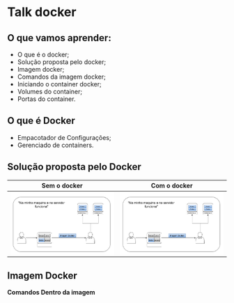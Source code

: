 # Talk docker

## O que vamos aprender:

- O que é o docker;
- Solução proposta pelo docker;
- Imagem docker;
- Comandos da imagem docker;
- Iniciando o container docker;
- Volumes do container;
- Portas do container.

## O que é Docker

- Empacotador de Configurações;
- Gerenciado de containers.

## Solução proposta pelo Docker

Sem o docker               |  Com o docker
:-------------------------:|:-------------------------:
<img align="left" alt="Visual Studio Code" width="500px" src="img/MaqEServidoFunc.png" />  |  <img align="left" alt="Visual Studio Code" width="500px" src="img/MaqEServidoFunc.png" /> 

## Imagem Docker

**Comandos Dentro da imagem**